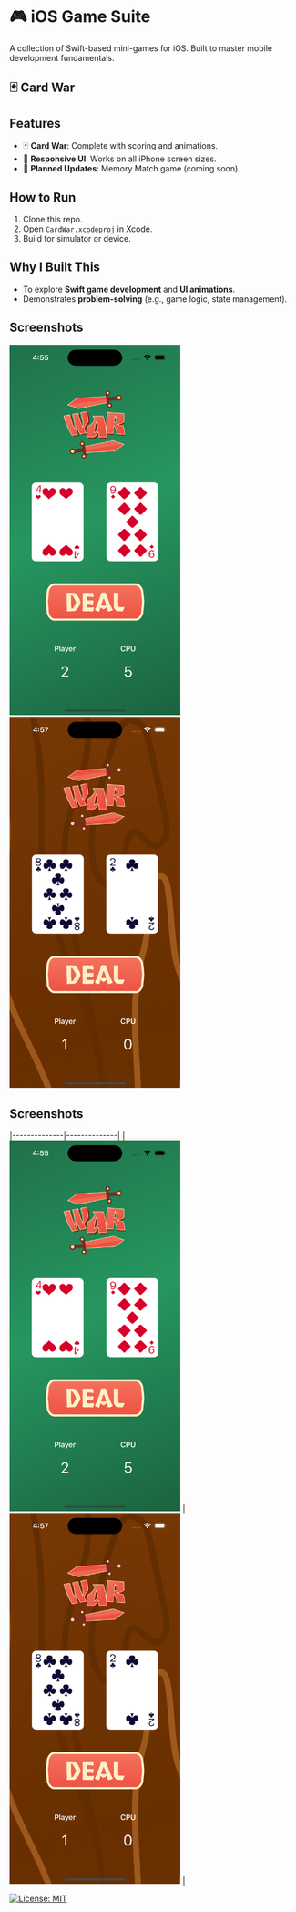 # 🎮 iOS Game Suite  

A collection of Swift-based mini-games for iOS. Built to master mobile development fundamentals.  

## 🃏 Card War  
## Features  
- 🃏 **Card War**: Complete with scoring and animations.  
- 📱 **Responsive UI**: Works on all iPhone screen sizes.  
- 🔄 **Planned Updates**: Memory Match game (coming soon).

## How to Run  
1. Clone this repo.  
2. Open `CardWar.xcodeproj` in Xcode.  
3. Build for simulator or device.

## Why I Built This  
- To explore **Swift game development** and **UI animations**.  
- Demonstrates **problem-solving** (e.g., game logic, state management).  

## Screenshots  
<img src="screenshots/greencloth.png" width="300" alt="Card War Game Screenshot">
<img src="screenshots/wood.png" width="300" alt="Card War Game Screenshot">

## Screenshots  
|--------------|--------------|
| <img src="screenshots/greencloth.png" width="300" alt="Green Cloth Background"> | <img src="screenshots/wood.png" width="300" alt="Wooden Table Background"> |

[![License: MIT](https://img.shields.io/badge/License-MIT-yellow.svg)](https://opensource.org/licenses/MIT)

